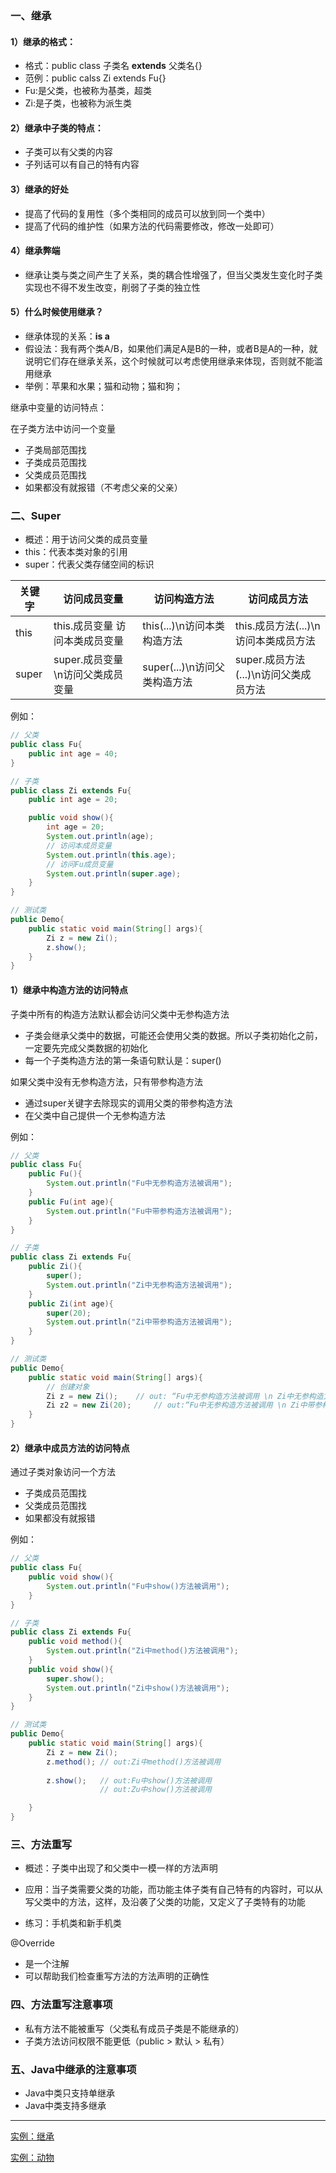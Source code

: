 ### 一、继承

#### 1）继承的格式：

- 格式：public class 子类名 **extends** 父类名{}
- 范例：public calss Zi extends Fu{}
- Fu:是父类，也被称为基类，超类
- Zi:是子类，也被称为派生类

#### 2）继承中子类的特点：

- 子类可以有父类的内容
- 子列话可以有自己的特有内容

#### 3）继承的好处

- 提高了代码的复用性（多个类相同的成员可以放到同一个类中）
- 提高了代码的维护性（如果方法的代码需要修改，修改一处即可）

#### 4）继承弊端

- 继承让类与类之间产生了关系，类的耦合性增强了，但当父类发生变化时子类实现也不得不发生改变，削弱了子类的独立性

#### 5）什么时候使用继承？

- 继承体现的关系：**is a**
- 假设法：我有两个类A/B，如果他们满足A是B的一种，或者B是A的一种，就说明它们存在继承关系，这个时候就可以考虑使用继承来体现，否则就不能滥用继承
- 举例：苹果和水果；猫和动物；猫和狗；

继承中变量的访问特点：

在子类方法中访问一个变量

- 子类局部范围找
- 子类成员范围找
- 父类成员范围找
- 如果都没有就报错（不考虑父亲的父亲）

### 二、Super

- 概述：用于访问父类的成员变量
- this：代表本类对象的引用
- super：代表父类存储空间的标识

|关键字|访问成员变量|访问构造方法|访问成员方法|
|-----|------------|----------|-----------|
|this|this.成员变量 访问本类成员变量|this(...)\n访问本类构造方法|this.成员方法(...)\n访问本类成员方法|
|super|super.成员变量\n访问父类成员变量|super(...)\n访问父类构造方法|super.成员方法(...)\n访问父类成员方法|

例如：

```java
// 父类
public class Fu{
    public int age = 40;
}
```

```java
// 子类
public class Zi extends Fu{
    public int age = 20;

    public void show(){
        int age = 20;
        System.out.println(age);
        // 访问本成员变量
        System.out.println(this.age);
        // 访问Fu成员变量
        System.out.println(super.age);
    }
}
```

```java
// 测试类
public Demo{
    public static void main(String[] args){
        Zi z = new Zi();
        z.show();
    }
}
```

#### 1）继承中构造方法的访问特点

子类中所有的构造方法默认都会访问父类中无参构造方法

- 子类会继承父类中的数据，可能还会使用父类的数据。所以子类初始化之前，一定要先完成父类数据的初始化
- 每一个子类构造方法的第一条语句默认是：super()

如果父类中没有无参构造方法，只有带参构造方法

- 通过super关键字去除现实的调用父类的带参构造方法
- 在父类中自己提供一个无参构造方法

例如：

```java
// 父类
public class Fu{
    public Fu(){
        System.out.println("Fu中无参构造方法被调用");
    }
    public Fu(int age){
        System.out.println("Fu中带参构造方法被调用");
    }
}
```

```java
// 子类 
public class Zi extends Fu{
    public Zi(){
        super();
        System.out.println("Zi中无参构造方法被调用");
    }
    public Zi(int age){
        super(20);
        System.out.println("Zi中带参构造方法被调用");
    }
}
```

```java
// 测试类
public Demo{
    public static void main(String[] args){
        // 创建对象
        Zi z = new Zi();    // out: “Fu中无参构造方法被调用 \n Zi中无参构造方法被调用”
        Zi z2 = new Zi(20);     // out:“Fu中无参构造方法被调用 \n Zi中带参构造方法被调用
    }
}
```

#### 2）继承中成员方法的访问特点

通过子类对象访问一个方法

- 子类成员范围找
- 父类成员范围找
- 如果都没有就报错

例如：

```java
// 父类
public class Fu{
    public void show(){
        System.out.println("Fu中show()方法被调用");
    }
}
```

```java
// 子类
public class Zi extends Fu{
    public void method(){
        System.out.println("Zi中method()方法被调用");
    }
    public void show(){
        super.show();
        System.out.println("Zi中show()方法被调用");
    }
}
```

```java
// 测试类
public Demo{
    public static void main(String[] args){
        Zi z = new Zi();
        z.method(); // out:Zi中method()方法被调用
        
        z.show();   // out:Fu中show()方法被调用
                    // out:Zu中show()方法被调用

    }
}
```

### 三、方法重写

- 概述：子类中出现了和父类中一模一样的方法声明

- 应用：当子类需要父类的功能，而功能主体子类有自己特有的内容时，可以从写父类中的方法，这样，及沿袭了父类的功能，又定义了子类特有的功能

- 练习：手机类和新手机类

@Override

- 是一个注解
- 可以帮助我们检查重写方法的方法声明的正确性

### 四、方法重写注意事项

- 私有方法不能被重写（父类私有成员子类是不能继承的）
- 子类方法访问权限不能更低（public > 默认 > 私有）

### 五、Java中继承的注意事项

- Java中类只支持单继承
- Java中类支持多继承



-----

[实例：继承](/./code/Demo.java)

[实例：动物](/./code/Animal/Demo.java)
